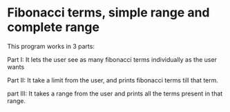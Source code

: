 # Fibonacci terms, simple range and complete range
 
This program works in 3 parts:

Part I: It lets the user see as many fibonacci terms individually as the user wants

Part II: It take a limit from the user, and prints fibonacci terms till that term.

part III: It takes a range from the user and prints all the terms present in that range.